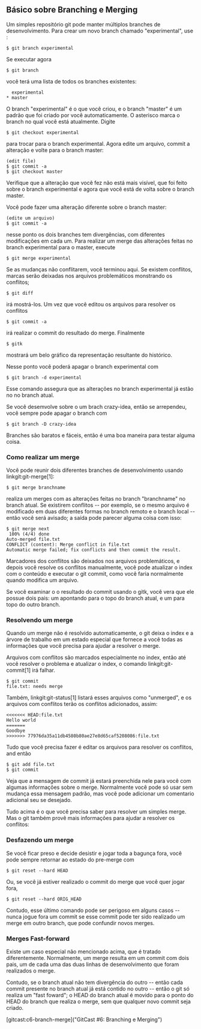 ﻿## Básico sobre Branching e Merging ##

Um simples repositório git pode manter múltiplos branches de
desenvolvimento. Para crear um novo branch chamado "experimental",
use :

    $ git branch experimental

Se executar agora

    $ git branch

você terá uma lista de todos os branches existentes:
    
      experimental
    * master

O branch "experimental" é o que você criou, e o branch "master" é um 
padrão que foi criado por você automaticamente. O asterisco marca o branch
no qual você está atualmente.
Digite

    $ git checkout experimental

para trocar para o branch experimental. Agora edite um arquivo, commit a 
alteração e volte para o branch master:

    (edit file)
    $ git commit -a
    $ git checkout master

Verifique que a alteração que você fez não está mais visível, que foi feito 
sobre o branch experimental e agora que você está de volta sobre o branch 
master.

Você pode fazer uma alteração diferente sobre o branch master:

    (edite um arquivo)
    $ git commit -a

nesse ponto os dois branches tem divergências, com diferentes modificações em 
cada um. Para realizar um merge das alterações feitas no branch experimental 
para o master, execute

    $ git merge experimental

Se as mudanças não conflitarem, você terminou aqui. Se existem conflitos,
marcas serão deixadas nos arquivos problemáticos monstrando os conflitos;

    $ git diff

irá mostrá-los. Um vez que você editou os arquivos para resolver os conflitos    

    $ git commit -a

irá realizar o commit do resultado do merge. Finalmente

    $ gitk

mostrará um belo gráfico da representação resultante do histórico.

Nesse ponto você poderá apagar o branch experimental com

    $ git branch -d experimental

Esse comando assegura que as alterações no branch experimental já estão no 
no branch atual.

Se você desemvolve sobre o um brach crazy-idea, então se arrependeu, você 
sempre pode apagar o branch com

    $ git branch -D crazy-idea

Branches são baratos e fáceis, então é uma boa maneira para testar alguma coisa.

### Como realizar um merge ###

Você pode reunir dois diferentes branches de desenvolvimento usando 
linkgit:git-merge[1]:

    $ git merge branchname

realiza um merges com as alterações feitas no branch "branchname" no branch 
atual. Se existirem conflitos -- por exemplo, se o mesmo arquivo é modificado
em duas diferentes formas no branch remoto e o branch local -- então você será
avisado; a saída pode parecer alguma coisa com isso:

    $ git merge next
     100% (4/4) done
    Auto-merged file.txt
    CONFLICT (content): Merge conflict in file.txt
    Automatic merge failed; fix conflicts and then commit the result.

Marcadores dos conflitos são deixados nos arquivos problemáticos, e depois 
você resolve os conflitos manualmente, você pode atualizar o index com o 
conteúdo e executar o git commit, como você faria normalmente quando modifica 
um arquivo.

Se você examinar o o resultado do commit usando o gitk, você vera que ele
possue dois pais: um apontando para o topo do branch atual, e um para  topo
do outro branch.

### Resolvendo um merge ###

Quando um merge não é resolvido automaticamente, o git deixa o index e a
árvore de trabalho em um estado especial que fornece a você todas as 
informações que você precisa para ajudar a resolver o merge.

Arquivos com conflitos são marcados especialmente no index, então até 
você resolver o problema e atualizar o index, o comando linkgit:git-commit[1] 
irá falhar.

    $ git commit
    file.txt: needs merge

Também, linkgit:git-status[1] listará esses arquivos como "unmerged", e os 
arquivos com conflitos terão os conflitos adicionados, assim:

    <<<<<<< HEAD:file.txt
    Hello world
    =======
    Goodbye
    >>>>>>> 77976da35a11db4580b80ae27e8d65caf5208086:file.txt

Tudo que você precisa fazer é editar os arquivos para resolver os conflitos,
and então

    $ git add file.txt
    $ git commit

Veja que a mensagem de commit já estará preenchida nele para você com
algumas informações sobre o merge. Normalmente você pode só usar sem mudança 
essa mensagem padrão, mas você pode adicionar um comentario adicional seu se
desejado.

Tudo acima é o que você precisa saber para resolver um simples merge. Mas o git
também provê mais informações para ajudar a resolver os conflitos:

### Desfazendo um merge ###

Se você ficar preso e decide desistir e jogar toda a bagunça fora, você pode 
sempre retornar ao estado do pre-merge com

    $ git reset --hard HEAD

Ou, se você já estiver realizado o commit do merge que você quer jogar fora,

    $ git reset --hard ORIG_HEAD

Contudo, esse último comando pode ser perigoso em alguns casos -- nunca jogue
fora um commit se esse commit pode ter sido realizado um merge em outro branch,
que pode confundir novos merges.

### Merges Fast-forward ###

Existe um caso especial não mencionado acima, que é tratado diferentemente.
Normalmente, um merge resulta em um commit com dois pais, um de cada uma das
duas linhas de desenvolvimento que foram realizados o merge.

Contudo, se o branch atual não tem divergência do outro -- então cada commit 
presente no branch atual já está contido no outro -- então o git só realiza um
"fast foward"; o HEAD do branch atual é movido para o ponto do HEAD do branch 
que realiza o merge, sem que qualquer novo commit seja criado.


[gitcast:c6-branch-merge]("GitCast #6: Branching e Merging")